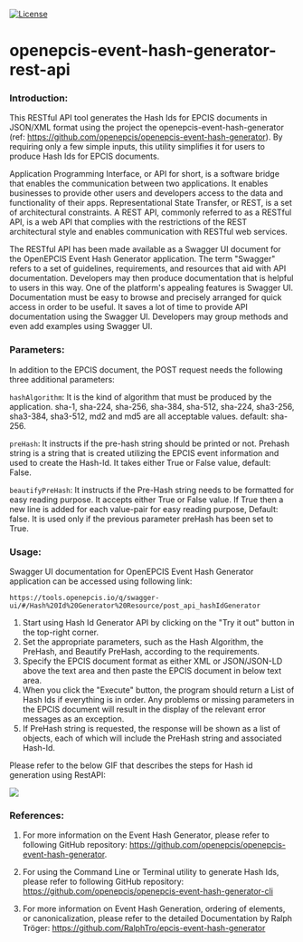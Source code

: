 [![License](https://img.shields.io/badge/License-Apache_2.0-blue.svg)](https://opensource.org/licenses/Apache-2.0)

# openepcis-event-hash-generator-rest-api

### Introduction:
This RESTful API tool generates the Hash Ids for EPCIS documents in JSON/XML format using the project the openepcis-event-hash-generator (ref: https://github.com/openepcis/openepcis-event-hash-generator). By requiring only a few simple inputs, this utility simplifies it for users to produce Hash Ids for EPCIS documents.

Application Programming Interface, or API for short, is a software bridge that enables the communication between two applications. It enables businesses to provide other users and developers access to the data and functionality of their apps. Representational State Transfer, or REST, is a set of architectural constraints. A REST API, commonly referred to as a RESTful API, is a web API that complies with the restrictions of the REST architectural style and enables communication with RESTful web services.

The RESTful API has been made available as a Swagger UI document for the OpenEPCIS Event Hash Generator application. The term "Swagger" refers to a set of guidelines, requirements, and resources that aid with API documentation. Developers may then produce documentation that is helpful to users in this way. One of the platform's appealing features is Swagger UI. Documentation must be easy to browse and precisely arranged for quick access in order to be useful. It saves a lot of time to provide API documentation using the Swagger UI. Developers may group methods and even add examples using Swagger UI.

### Parameters:

In addition to the EPCIS document, the POST request needs the following three additional parameters:

`hashAlgorithm`: It is the kind of algorithm that must be produced by the application. sha-1, sha-224, sha-256, sha-384, sha-512, sha-224, sha3-256, sha3-384, sha3-512, md2 and md5 are all 
acceptable values. default: sha-256.

`preHash`: It instructs if the pre-hash string should be printed or not. Prehash string is a string that is created utilizing the EPCIS event information and used to create the Hash-Id. It takes either True or False value, default: False.

`beautifyPreHash`: It instructs if the Pre-Hash string needs to be formatted for easy reading purpose. It accepts either True or False value. If True then a new line is added for each value-pair for easy reading purpose, Default: false. It is used only if the previous parameter preHash has been set to True.

### Usage:
Swagger UI documentation for OpenEPCIS Event Hash Generator application can be accessed using following link:
```
https://tools.openepcis.io/q/swagger-ui/#/Hash%20Id%20Generator%20Resource/post_api_hashIdGenerator
```

1. Start using Hash Id Generator API by clicking on the "Try it out" button in the top-right corner.
2. Set the appropriate parameters, such as the Hash Algorithm, the PreHash, and Beautify PreHash, according to the requirements.
3. Specify the EPCIS document format as either XML or JSON/JSON-LD above the text area and then paste the EPCIS document in below text area.
4. When you click the "Execute" button, the program should return a List of Hash Ids if everything is in order. Any problems or missing parameters in the EPCIS document will result in the display of the relevant error messages as an exception.
5. If PreHash string is requested, the response will be shown as a list of objects, each of which will include the PreHash string and associated Hash-Id.

Please refer to the below GIF that describes the steps for Hash id generation using RestAPI:

![](readme-rest-swaggerui.gif)

### References:
1. For more information on the Event Hash Generator, please refer to following GitHub repository: https://github.com/openepcis/openepcis-event-hash-generator.


2. For using the Command Line or Terminal utility to generate Hash Ids, please refer to following GitHub repository: https://github.com/openepcis/openepcis-event-hash-generator-cli


3. For more information on Event Hash Generation, ordering of elements, or canonicalization, please refer to the detailed Documentation by Ralph Tröger: https://github.com/RalphTro/epcis-event-hash-generator
